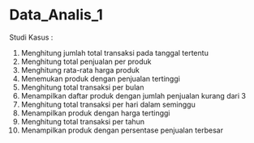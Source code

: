 # Data_Analis_1

Studi Kasus :
1. Menghitung jumlah total transaksi pada tanggal tertentu
2. Menghitung total penjualan per produk
3. Menghitung rata-rata harga produk
4. Menemukan produk dengan penjualan tertinggi
5. Menghitung total transaksi per bulan
6. Menampilkan daftar produk dengan jumlah penjualan kurang dari 3
7. Menghitung total transaksi per hari dalam seminggu
8. Menampilkan produk dengan harga tertinggi
9. Menghitung total transaksi per tahun
10. Menampilkan produk dengan persentase penjualan terbesar
